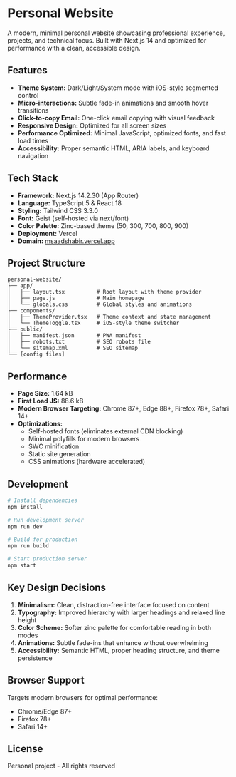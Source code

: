 # Personal Website

A modern, minimal personal website showcasing professional experience, projects, and technical focus. Built with Next.js 14 and optimized for performance with a clean, accessible design.

## Features

- **Theme System:** Dark/Light/System mode with iOS-style segmented control
- **Micro-interactions:** Subtle fade-in animations and smooth hover transitions
- **Click-to-copy Email:** One-click email copying with visual feedback
- **Responsive Design:** Optimized for all screen sizes
- **Performance Optimized:** Minimal JavaScript, optimized fonts, and fast load times
- **Accessibility:** Proper semantic HTML, ARIA labels, and keyboard navigation

## Tech Stack

- **Framework:** Next.js 14.2.30 (App Router)
- **Language:** TypeScript 5 & React 18
- **Styling:** Tailwind CSS 3.3.0
- **Font:** Geist (self-hosted via next/font)
- **Color Palette:** Zinc-based theme (50, 300, 700, 800, 900)
- **Deployment:** Vercel
- **Domain:** [msaadshabir.vercel.app](https://msaadshabir.vercel.app)

## Project Structure

```
personal-website/
├── app/
│   ├── layout.tsx          # Root layout with theme provider
│   ├── page.js             # Main homepage
│   └── globals.css         # Global styles and animations
├── components/
│   ├── ThemeProvider.tsx   # Theme context and state management
│   └── ThemeToggle.tsx     # iOS-style theme switcher
├── public/
│   ├── manifest.json       # PWA manifest
│   ├── robots.txt          # SEO robots file
│   └── sitemap.xml         # SEO sitemap
└── [config files]
```

## Performance

- **Page Size:** 1.64 kB
- **First Load JS:** 88.6 kB
- **Modern Browser Targeting:** Chrome 87+, Edge 88+, Firefox 78+, Safari 14+
- **Optimizations:**
  - Self-hosted fonts (eliminates external CDN blocking)
  - Minimal polyfills for modern browsers
  - SWC minification
  - Static site generation
  - CSS animations (hardware accelerated)

## Development

```bash
# Install dependencies
npm install

# Run development server
npm run dev

# Build for production
npm run build

# Start production server
npm start
```

## Key Design Decisions

1. **Minimalism:** Clean, distraction-free interface focused on content
2. **Typography:** Improved hierarchy with larger headings and relaxed line height
3. **Color Scheme:** Softer zinc palette for comfortable reading in both modes
4. **Animations:** Subtle fade-ins that enhance without overwhelming
5. **Accessibility:** Semantic HTML, proper heading structure, and theme persistence

## Browser Support

Targets modern browsers for optimal performance:

- Chrome/Edge 87+
- Firefox 78+
- Safari 14+

## License

Personal project - All rights reserved
